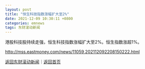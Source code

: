 ```yaml
---
layout: post
title: "恒生科技指数涨幅扩大至2%"
date: 2021-12-09 10:30:11 +0800
categories: emnews
tags: 东财滚动新闻
---
```


港股科技股持续走强，恒生科技指数涨幅扩大至2%。恒生指数涨超1%。

<http://mss.eastmoney.com/news/11059,202112092208150222.html>

[返回东财滚动新闻](//finews.withounder.com/emnews/)｜[返回首页](//finews.withounder.com/)